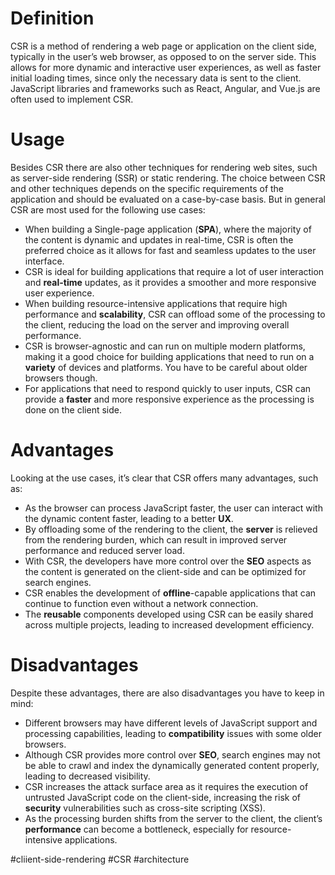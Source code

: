 # Definition

CSR is a method of rendering a web page or application on the client side, typically in the user’s web browser, as opposed to on the server side. This allows for more dynamic and interactive user experiences, as well as faster initial loading times, since only the necessary data is sent to the client. JavaScript libraries and frameworks such as React, Angular, and Vue.js are often used to implement CSR.

# Usage

Besides CSR there are also other techniques for rendering web sites, such as server-side rendering (SSR) or static rendering. The choice between CSR and other techniques depends on the specific requirements of the application and should be evaluated on a case-by-case basis. But in general CSR are most used for the following use cases:

-   When building a Single-page application (**SPA**), where the majority of the content is dynamic and updates in real-time, CSR is often the preferred choice as it allows for fast and seamless updates to the user interface.
-   CSR is ideal for building applications that require a lot of user interaction and **real-time** updates, as it provides a smoother and more responsive user experience.
-   When building resource-intensive applications that require high performance and **scalability**, CSR can offload some of the processing to the client, reducing the load on the server and improving overall performance.
-   CSR is browser-agnostic and can run on multiple modern platforms, making it a good choice for building applications that need to run on a **variety** of devices and platforms. You have to be careful about older browsers though.
-   For applications that need to respond quickly to user inputs, CSR can provide a **faster** and more responsive experience as the processing is done on the client side.

# Advantages

Looking at the use cases, it’s clear that CSR offers many advantages, such as:

-   As the browser can process JavaScript faster, the user can interact with the dynamic content faster, leading to a better **UX**.
-   By offloading some of the rendering to the client, the **server** is relieved from the rendering burden, which can result in improved server performance and reduced server load.
-   With CSR, the developers have more control over the **SEO** aspects as the content is generated on the client-side and can be optimized for search engines.
-   CSR enables the development of **offline**-capable applications that can continue to function even without a network connection.
-   The **reusable** components developed using CSR can be easily shared across multiple projects, leading to increased development efficiency.

# Disadvantages

Despite these advantages, there are also disadvantages you have to keep in mind:

-   Different browsers may have different levels of JavaScript support and processing capabilities, leading to **compatibility** issues with some older browsers.
-   Although CSR provides more control over **SEO**, search engines may not be able to crawl and index the dynamically generated content properly, leading to decreased visibility.
-   CSR increases the attack surface area as it requires the execution of untrusted JavaScript code on the client-side, increasing the risk of **security** vulnerabilities such as cross-site scripting (XSS).
-   As the processing burden shifts from the server to the client, the client’s **performance** can become a bottleneck, especially for resource-intensive applications.

#cliient-side-rendering #CSR #architecture